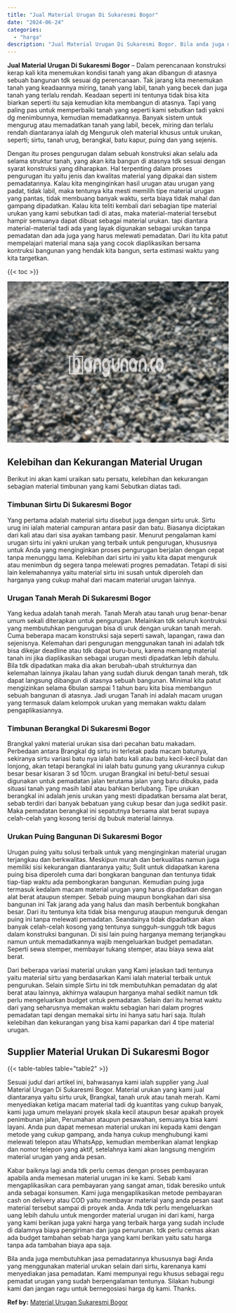 ```yaml
---
title: "Jual Material Urugan Di Sukaresmi Bogor"
date: "2024-06-24"
categories: 
  - "harga"
description: "Jual Material Urugan Di Sukaresmi Bogor. Bila anda juga membutuhkan jasa pemadatannya khususnya bagi Anda yang menggunakan material urukan selain dari sirtu,..."
---
```


**Jual Material Urugan Di Sukaresmi Bogor** – Dalam perencanaan konstruksi kerap kali kita menemukan kondisi tanah yang akan dibangun di atasnya sebuah bangunan tdk sesuai dg perencanaan. Tak jarang kita menemukan tanah yang keadaannya miring, tanah yang labil, tanah yang becek dan juga tanah yang terlalu rendah. Keadaan seperti ini tentunya tidak bisa kita biarkan seperti itu saja kemudian kita membangun di atasnya. Tapi yang paling pas untuk memperbaiki tanah yang seperti kami sebutkan tadi yakni dg menimbunnya, kemudian memadatkannya. Banyak sistem untuk mengurug atau memadatkan tanah yang labil, becek, miring dan terlalu rendah diantaranya ialah dg Menguruk oleh material khusus untuk urukan, seperti; sirtu, tanah urug, berangkal, batu kapur, puing dan yang sejenis.

Dengan itu proses pengurugan dalam sebuah konstruksi akan selalu ada selama struktur tanah, yang akan kita bangun di atasnya tdk sesuai dengan syarat konstruksi yang diharapkan. Hal terpenting dalam proses pengurugan itu yaitu jenis dan kwalitas material yang dipakai dan sistem pemadatannya. Kalau kita menginginkan hasil urugan atau urugan yang padat, tidak labil, maka tentunya kita mesti memilih tipe material urugan yang pantas, tidak membuang banyak waktu, serta biaya tidak mahal dan gampang dipadatkan. Kalau kita teliti kembali dari sebagian tipe material urukan yang kami sebutkan tadi di atas, maka material-material tersebut hampir semuanya dapat dibuat sebagai material urukan. tapi diantara material-material tadi ada yang layak digunakan sebagai urukan tanpa pemadatan dan ada juga yang harus melewati pemadatan. Dari itu kita patut mempelajari material mana saja yang cocok diaplikasikan bersama kontruksi bangunan yang hendak kita bangun, serta estimasi waktu yang kita targetkan.

{{< toc >}}

![Jual Material Urugan Di Sukaresmi Bogor](/images/jual-urugan-16.png)

## Kelebihan dan Kekurangan Material Urugan

Berikut ini akan kami uraikan satu persatu, kelebihan dan kekurangan sebagian material timbunan yang kami Sebutkan diatas tadi.

### Timbunan Sirtu Di Sukaresmi Bogor

Yang pertama adalah material sirtu disebut juga dengan sirtu uruk. Sirtu urug ini ialah material campuran antara pasir dan batu. Biasanya diciptakan dari kali atau dari sisa ayakan tambang pasir. Menurut pengalaman kami urugan sirtu ini yakni urukan yang terbaik untuk pengurugan, khususnya untuk Anda yang menginginkan proses pengurugan berjalan dengan cepat tanpa menunggu lama. Kelebihan dari sirtu ini yaitu kita dapat menguruk atau menimbun dg segera tanpa melewati progres pemadatan. Tetapi di sisi lain kelemahannya yaitu material sirtu ini susah untuk diperoleh dan harganya yang cukup mahal dari macam material urugan lainnya.

### Urugan Tanah Merah Di Sukaresmi Bogor

Yang kedua adalah tanah merah. Tanah Merah atau tanah urug benar-benar umum sekali diterapkan untuk pengurugan. Melainkan tdk seluruh kontruksi yang membutuhkan pengurugan bisa di uruk dengan urukan tanah merah. Cuma beberapa macam konstruksi saja seperti sawah, lapangan, rawa dan sejenisnya. Kelemahan dari pengurugan menggunakan tanah ini adalah tdk bisa dikejar deadline atau tdk dapat buru-buru, karena memang material tanah ini jika diaplikasikan sebagai urugan mesti dipadatkan lebih dahulu. Bila tdk dipadatkan maka dia akan berubah-ubah strukturnya dan kelemahan lainnya jikalau lahan yang sudah diuruk dengan tanah merah, tdk dapat langsung dibangun di atasnya sebuah bangunan. Minimal kita patut mengizinkan selama 6bulan sampai 1 tahun baru kita bisa membangun sebuah bangunan di atasnya. Jadi urugan Tanah ini adalah macam urugan yang termasuk dalam kelompok urukan yang memakan waktu dalam pengaplikasiannya.

### Timbunan Berangkal Di Sukaresmi Bogor

Brangkal yakni material urukan sisa dari pecahan batu makadam. Perbedaan antara Brangkal dg sirtu ini terletak pada macam batunya, sekiranya sirtu variasi batu nya ialah batu kali atau batu kecil-kecil bulat dan lonjong, akan tetapi berangkal ini ialah batu gunung yang ukurannya cukup besar besar kisaran 3 sd 10cm. urugan Brangkal ini betul-betul sesuai digunakan untuk pemadatan jalan terutama jalan yang baru dibuka, pada situasi tanah yang masih labil atau bahkan berlubang. Tipe urukan berangkal ini adalah jenis urukan yang mesti dipadatkan bersama alat berat, sebab terdiri dari banyak bebatuan yang cukup besar dan juga sedikit pasir. Maka pemadatan berangkal ini sepatutnya bersama alat berat supaya celah-celah yang kosong terisi dg bubuk material lainnya.

### Urukan Puing Bangunan Di Sukaresmi Bogor

Urugan puing yaitu solusi terbaik untuk yang menginginkan material urugan terjangkau dan berkwalitas. Meskipun murah dan berkualitas namun juga memiliki sisi kekurangan diantaranya yaitu; Sulit untuk didapatkan karena puing bisa diperoleh cuma dari bongkaran bangunan dan tentunya tidak tiap-tiap waktu ada pembongkaran bangunan. Kemudian puing juga termasuk kedalam macam material urugan yang harus dipadatkan dengan alat berat ataupun stemper. Sebab puing maupun bongkahan dari sisa bangunan ini Tak jarang ada yang halus dan masih berbentuk bongkahan besar. Dari itu tentunya kita tidak bisa mengurug ataupun menguruk dengan puing ini tanpa melewati pemadatan. Seandainya tidak dipadatkan akan banyak celah-celah kosong yang tentunya sungguh-sungguh tdk bagus dalam konstruksi bangunan. Di sisi lain puing harganya memang terjangkau namun untuk memadatkannya wajib mengeluarkan budget pemadatan. Seperti sewa stemper, membayar tukang stemper, atau biaya sewa alat berat.

Dari beberapa variasi material urukan yang Kami jelaskan tadi tentunya yaitu material sirtu yang berdasarkan Kami ialah material terbaik untuk pengurukan. Selain simple Sirtu ini tdk membutuhkan pemadatan dg alat berat atau lainnya, akhirnya walaupun harganya mahal sedikit namun tdk perlu mengeluarkan budget untuk pemadatan. Selain dari itu hemat waktu dari yang seharusnya memakan waktu sebagian hari dalam progres pemadatan tapi dengan memakai sirtu ini hanya satu hari saja. Itulah kelebihan dan kekurangan yang bisa kami paparkan dari 4 tipe material urugan.

## Supplier Material Urukan Di Sukaresmi Bogor

{{< table-tables table="table2" >}}

Sesuai judul dari artikel ini, bahwasanya kami ialah supplier yang Jual Material Urugan Di Sukaresmi Bogor. Material urukan yang kami jual diantaranya yaitu sirtu uruk, Brangkal, tanah uruk atau tanah merah. Kami menyediakan ketiga macam material tadi dg kuantitas yang cukup banyak, kami juga umum melayani proyek skala kecil ataupun besar apakah proyek penimbunan jalan, Perumahan ataupun pesawahan, semuanya bisa kami layani. Anda pun dapat memesan material urukan ini kepada kami dengan metode yang cukup gampang, anda hanya cukup menghubungi kami melewati telepon atau WhatsApp, kemudian memberikan alamat lengkap dan nomor telepon yang aktif, setelahnya kami akan langsung mengirim material urugan yang anda pesan.

Kabar baiknya lagi anda tdk perlu cemas dengan proses pembayaran apabila anda memesan material urugan ini ke kami. Sebab kami mengaplikasikan cara pembayaran yang sangat aman, tidak beresiko untuk anda sebagai konsumen. Kami juga mengaplikasikan metode pembayaran cash on delivery atau COD yaitu membayar material yang anda pesan saat material tersebut sampai di proyek anda. Anda tdk perlu mengeluarkan uang lebih dahulu untuk mengorder material urugan ini dari kami, harga yang kami berikan juga yakni harga yang terbaik harga yang sudah include di dalamnya biaya pengiriman dan juga penurunan. tdk perlu cemas akan ada budget tambahan sebab harga yang kami berikan yaitu satu harga tanpa ada tambahan biaya apa saja.

Bila anda juga membutuhkan jasa pemadatannya khususnya bagi Anda yang menggunakan material urukan selain dari sirtu, karenanya kami menyediakan jasa pemadatan. Kami mempunyai regu khusus sebagai regu pemadat urugan yang sudah berpengalaman tentunya. Silakan hubungi kami dan jangan ragu untuk bernegosiasi harga dg kami. Thanks.

**Ref by:** [Material Urugan Sukaresmi Bogor](https://id.wikipedia.org/wiki/Material)
